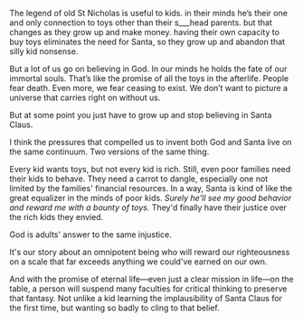 The legend of old St Nicholas is useful to kids. in their minds he’s their one and only connection to toys other than their s___head parents. but that changes as they grow up and make money. having their own capacity to buy toys eliminates the need for Santa, so they grow up and abandon that silly kid nonsense.

But a lot of us go on believing in God. In our minds he holds the fate of our immortal souls. That’s like the promise of all the toys in the afterlife. People fear death. Even more, we fear ceasing to exist. We don’t want to picture a universe that carries right on without us.

But at some point you just have to grow up and stop believing in Santa Claus.

I think the pressures that compelled us to invent both God and Santa live on the same continuum. Two versions of the same thing.

Every kid wants toys, but not every kid is rich. Still, even poor families need their kids to behave. They need a carrot to dangle, especially one not limited by the families' financial resources. In a way, Santa is kind of like the great equalizer in the minds of poor kids. *Surely he'll see my good behavior and reward me with a bounty of toys.* 
They'd finally have their justice over the rich kids they envied.

God is adults' answer to the same injustice.

It's our story about an omnipotent being who will reward our righteousness on a scale that far exceeds anything we could've earned on our own.

And with the promise of eternal life—even just a clear mission in life—on the table, a person will suspend many faculties for critical thinking to preserve that fantasy.
Not unlike a kid learning the implausibility of Santa Claus for the first time, but wanting so badly to cling to that belief.
